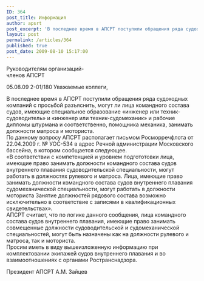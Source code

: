 ```yaml
---
ID: 364
post_title: Информация
author: apsrt
post_excerpt: 'В последнее время в АПСРТ поступили обращения ряда судоходных компаний с просьбой разъяснить, могут ли лица командного состава судов, имеющие специальное образование «инженер или техник-судоводитель» и «инженер  или техник-судомеханик» и рабочие дипломы штурмана и соответственно, помощника механика, занимать должности матроса и моториста.'
layout: post
permalink: /articles/364
published: true
post_date: 2009-08-10 15:17:00
---
```

Руководителям организаций-   
членов АПСРТ  
  
05\.08.09 2-01/180 Уважаемые коллеги,  
  
В последнее время в АПСРТ поступили обращения ряда судоходных компаний с просьбой разъяснить, могут ли лица командного состава судов, имеющие специальное образование «инженер или техник-судоводитель» и «инженер или техник-судомеханик» и рабочие дипломы штурмана и соответственно, помощника механика, занимать должности матроса и моториста.   
По данному вопросу АПСРТ располагает письмом Росморречфлота от 22.04.2009 г. № УОС-534 в адрес Речной администрации Московского бассейна, в котором сообщается следующее.  
«В соответствии с компетенцией и уровнем подгототовки лица, имеющие право занимать должности командного состава судов внутреннего плавания судоводительской специальности, могут работать в должностях рулевого и матроса. Лица, имеющие право занимать должности командного состава судов внутреннего плавания судомеханической специальности, могут работать в должности моториста Занятие должностей рядового состава возможно исключительно в соответствие с записями в квалификационных свидетельствах».   
АПСРТ считает, что по логике данного сообщения, лица командного состава судов внутреннего плавания, имеющие право занимать совмещенные должности судоводительской и судомеханической специальностей, могут быть назначены как на должности рулевого и матроса, так и моториста.  
Просим иметь в виду вышеизложенную информацию при комплектовании экипажей судов внутреннего плавания и во взаимоотношениях с органами Ространснадзора.  
  
Президент АПСРТ А.М. Зайцев
